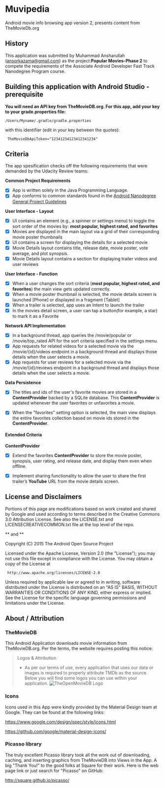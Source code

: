 # Muvipedia
Android movie info browsing app version 2, presents content from TheMovieDb.org

## History
This application was submitted by Muhammad Ansharullah (ansorkazama@gmail.com) as the project:<b>Popular Movies-Phase 2</b> to compete the requirements of the Associate Android Developer Fast Track Nanodegree Program course.

## Building this application with Android Studio - prerequisite

<b>You will need an API key from TheMovieDB.org.  For this app, add your key to your grade.properties file:</b>

    /Users/Myname/.gradle/gradle.properties

with this identifier (edit in your key between the quotes):

     TheMovieDbApiToken="12341234123412341234"

## Criteria

The app spesification checks off the following requirements that were demanded by the Udacity Review teams:

**Common Project Requirements**
- [X] App is written solely in the Java Programming Language.
- [X] App conforms to common standards found in the [Android Nanodegree General Project Guidelines](http://udacity.github.io/android-nanodegree-guidelines/core.html)

**User Interface - Layout**

- [X] UI contains an element (e.g., a spinner or settings menu) to toggle the sort order of the movies by: **most popular, highest rated, and favorites**
- [X] Movies are displayed in the main layout via a grid of their corresponding movie poster thumbnails
- [X] UI contains a screen for displaying the details for a selected movie
- [X] Movie Details layout contains title, release date, movie poster, vote average, and plot synopsis.
- [X] Movie Details layout contains a section for displaying trailer videos and user reviews

**User Interface - Function**
- [X] When a user changes the sort criteria (**most popular, highest rated, and favorites**) the main view gets updated correctly.
- [X] When a movie poster thumbnail is selected, the movie details screen is launched [Phone] or displayed in a fragment [Tablet]
- [X] When a trailer is selected, app uses an Intent to launch the trailer
- [X] In the movies detail screen, a user can tap a button(for example, a star) to mark it as a Favorite

**Network API Implementation**
- [X] In a background thread, app queries the /movie/popular or /movie/top_rated API for the sort criteria specified in the settings menu.
- [X] App requests for related videos for a selected movie via the /movie/{id}/videos endpoint in a background thread and displays those details when the user selects a movie.
- [X] App requests for user reviews for a selected movie via the /movie/{id}/reviews endpoint in a background thread and displays those details when the user selects a movie.

**Data Persistence**
- [X] The titles and ids of the user's favorite movies are stored in a **ContentProvider** backed by a SQLite database. This **ContentProvider** is updated whenever the user favorites or unfavorites a movie.
- [X] When the "favorites" setting option is selected, the main view displays the entire favorites collection based on movie ids stored in the **ContentProvider**.


#### Extended Criteria

**ContentProvider**
- [X] Extend the favorites **ContentProvider** to store the movie poster, synopsis, user rating, and release date, and display them even when offline.
- [X] Implement sharing functionality to allow the user to share the first trailer’s **YouTube** URL from the movie details screen.




## License and Disclaimers

Portions of this page are modifications based on work created and
shared by Google and used according to terms described in the Creative Commons 3.0 Attribution License.
See also the LICENSE.txt and LICENSECREATIVECOMMON.txt file at the top level of the repo.

** and **

Copyright (C) 2015 The Android Open Source Project

Licensed under the Apache License, Version 2.0 (the "License");
you may not use this file except in compliance with the License.
You may obtain a copy of the License at

     http://www.apache.org/licenses/LICENSE-2.0

Unless required by applicable law or agreed to in writing, software
distributed under the License is distributed on an "AS IS" BASIS,
WITHOUT WARRANTIES OR CONDITIONS OF ANY KIND, either express or implied.
See the License for the specific language governing permissions and
limitations under the License.

## About / Attribution

### TheMovieDB

This Android Application downloads movie information from TheMovieDB.org.   Per the terms, the website 
requires posting this notice:

> Logos & Attribution
>- As per our terms of use, every application that uses our data or images is required to properly attribute TMDb as the source. Below you will find some logos you can use within your application.
![TheOpenMovieDB Logo](https://assets.tmdb.org/images/logos/var_1_1_PoweredByTMDB_Blk_Logo_Antitled.png)

### Icons

Icons used in this App were kindly provided by the Material Design team at Google.  They can be found at the following links:

https://www.google.com/design/spec/style/icons.html

https://github.com/google/material-design-icons/

### Picasso library

The truly excellent Picasso library took all the work out of downloading, caching, and inserting graphics from TheMovieDB into Views in the App.
A big "Thank You!" to the good folks at Square for their work.   Here is the web page link or just search for "Picasso" on GitHub:

http://square.github.io/picasso/
